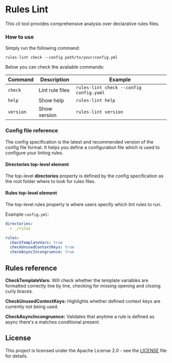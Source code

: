 # Rules Lint

This cli tool provides comprehensive analysis over declarative rules files.

### How to use

Simply run the following command:

```shell
rules-lint check --config path/to/your/config.yml
```

Below you can check the available commands:

| Command | Description | Example |
|---------|-------------|---------|
| `check` | Lint rule files | `rules-lint check --config config.yaml` |
| `help` | Show help | `rules-lint help` |
| `version` | Show version | `rules-lint version` |


### Config file reference

The config specification is the latest and recommended version of the config file format. It helps you define a configuration file which is used to configure your linting rules.

#### Directories top-level element

The top-level **directories** property is defined by the config specification as the root folder where to look for rules files.

#### Rules top-level element

The top-level rules property is where users specify which lint rules to run.

Example `config.yml`:

```yml
directories:
  - ./rules

rules:
  checkTemplateVars: true
  checkUnusedContextKeys: true
  checkAsyncIncongruence: true
```

## Rules reference

**CheckTemplateVars:** Will check whether the template variables are formatted correctly line by line, checking for missing opening and closing curly braces.

**CheckUnusedContextKeys:** Highlights whether defined context keys are currently not being used.

**CheckAsyncIncongruence:** Validates that anytime a rule is defined as async there's a matches conditional present.

## License

This project is licensed under the Apache License 2.0 - see the [LICENSE](LICENSE) file for details.
